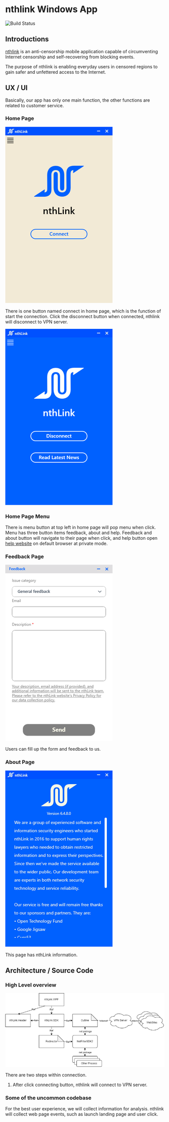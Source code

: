 # nthlink Windows App

![Build Status](https://github.com/teoncom/nthLink-windows/actions/workflows/Release.yml/badge.svg?event=push)

## Introductions

[nthlink](https://www.nthlink.com/) is an anti-censorship mobile application capable of
circumventing Internet censorship and self-recovering from blocking events.

The purpose of nthlink is enabling everyday users in censored regions to gain safer and unfettered
access to the Internet.

## UX / UI

Basically, our app has only one main function, the other functions are related to customer service.

### Home Page

![Home page](Readme/HomePage.png)

There is one button named connect in home page, which is the function of start the connection.
Click the disconnect button when connected, nthlink will disconnect to VPN server.

![home page right view](Readme/HomePageConnected.png)

### Home Page Menu

There is menu button at top left in home page will pop menu when click. 
Menu has three button items feedback, about and help.
Feedback and about button will navigate to their page when click, and help button open [help website](https://s3.us-west-1.amazonaws.com/dwo-jar-kmf-883/help.html) on default browser at private mode.

### Feedback Page

![feedback page](Readme/FeedbackPage.png)

Users can fill up the form and feedback to us.

### About Page

![about page](Readme/AboutPage.png)

This page has nthLink information.

## Architecture / Source Code

### High Level overview

![nthlink windows architecture](Readme/nthlinkWindows_architecture.png)

There are two steps within connection.

1. After click connecting button, nthlink will connect to VPN server.

### Some of the uncommon codebase

For the best user experience, we will collect information for analysis. nthlink will collect web
page events, such as launch landing page and user click.


